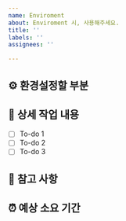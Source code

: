 ```yaml
---
name: Enviroment
about: Enviroment 시, 사용해주세요.
title: ''
labels: ''
assignees: ''

---
```


## ⚙️ 환경설정할 부분

## 🔨 상세 작업 내용

- [ ] To-do 1
- [ ] To-do 2
- [ ] To-do 3

## 📄 참고 사항

## ⏰ 예상 소요 기간
